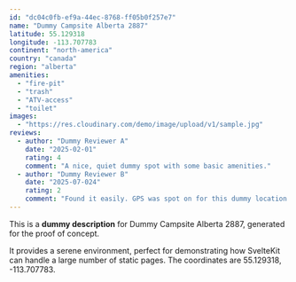 ```yaml
---
id: "dc04c0fb-ef9a-44ec-8768-ff05b0f257e7"
name: "Dummy Campsite Alberta 2887"
latitude: 55.129318
longitude: -113.707783
continent: "north-america"
country: "canada"
region: "alberta"
amenities:
  - "fire-pit"
  - "trash"
  - "ATV-access"
  - "toilet"
images:
  - "https://res.cloudinary.com/demo/image/upload/v1/sample.jpg"
reviews:
  - author: "Dummy Reviewer A"
    date: "2025-02-01"
    rating: 4
    comment: "A nice, quiet dummy spot with some basic amenities."
  - author: "Dummy Reviewer B"
    date: "2025-07-024"
    rating: 2
    comment: "Found it easily. GPS was spot on for this dummy location."
---
```


This is a **dummy description** for Dummy Campsite Alberta 2887, generated for the proof of concept.

It provides a serene environment, perfect for demonstrating how SvelteKit can handle a large number of static pages. The coordinates are 55.129318, -113.707783.

